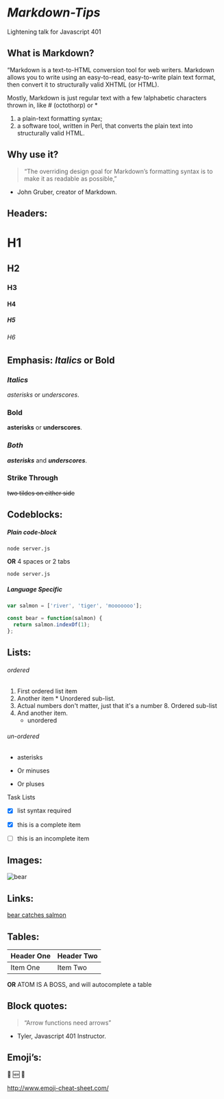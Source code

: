 # *Markdown-Tips*
Lightening talk for Javascript 401

## What is Markdown?

“Markdown is a text-to-HTML conversion tool for web writers. Markdown allows you to write using an easy-to-read, easy-to-write plain text format, then convert it to structurally valid XHTML (or HTML).

Mostly, Markdown is just regular text with a few !alphabetic characters thrown in, like # (octothorp) or *

1. a plain-text formatting syntax;
2. a software tool, written in Perl, that converts the plain text into structurally valid HTML.


## Why use it?

> “The overriding design goal for Markdown’s formatting syntax is to make it as readable as possible,”
  - John Gruber, creator of Markdown.

<!-- ## Difference between markdown and github markdown? -->



## Headers:

# H1
## H2
### H3
#### H4
##### H5
###### H6


## Emphasis: *Italics* or **Bold**

### *Italics*

*asterisks* or _underscores_.

### **Bold**

 **asterisks** or __underscores__.

### _**Both**_

**_asterisks_** and **_underscores_**.

### Strike Through

 ~~two tildes on either side~~


## Codeblocks:

##### Plain code-block

```
node server.js
```
**OR** 4 spaces or 2 tabs

    node server.js


##### Language Specific

``` javascript
var salmon = ['river', 'tiger', 'mooooooo'];

const bear = function(salmon) {
  return salmon.indexOf(1);
};
```
## Lists:
###### ordered
  1. First ordered list item
  2. Another item
    * Unordered sub-list.
  8. Actual numbers don't matter, just that it's a number
    8. Ordered sub-list
  4. And another item.
	 - unordered

###### un-ordered

* asterisks
- Or minuses
+ Or pluses

Task Lists

* [x] list syntax required
- [x] this is a complete item
+ [ ] this is an incomplete item


## Images:

![bear](http://kids.nationalgeographic.com/content/dam/kids/photos/animals/Mammals/Q-Z/sun-bear-tongue.jpg.adapt.945.1.jpg)

## Links:

[bear catches salmon](https://www.youtube.com/watch?v=1HFXNrrK5YE)


## Tables:

| Header One     | Header Two     |
| :------------- | :------------- |
| Item One       | Item Two       |

**OR** ATOM IS A BOSS, and will autocomplete a table


## Block quotes:

> “Arrow functions need arrows”
  - Tyler, Javascript 401 Instructor.

## Emoji’s:

:bear:
:new:
:camel:

http://www.emoji-cheat-sheet.com/
